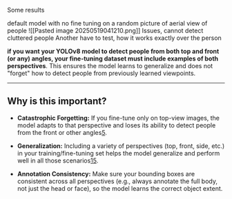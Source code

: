 
Some results 

default model with no fine tuning on a random picture of aerial view of people 
![[Pasted image 20250519041210.png]]
Issues, cannot detect cluttered people
Another have to test, how it works exactly over the person




**if you want your YOLOv8 model to detect people from both top and front (or any) angles, your fine-tuning dataset must include examples of both perspectives**. This ensures the model learns to generalize and does not "forget" how to detect people from previously learned viewpoints.

---

## Why is this important?

- **Catastrophic Forgetting:** If you fine-tune only on top-view images, the model adapts to that perspective and loses its ability to detect people from the front or other angles[5](https://blog.roboflow.com/how-to-train-yolov8-on-a-custom-dataset/).
    
- **Generalization:** Including a variety of perspectives (top, front, side, etc.) in your training/fine-tuning set helps the model generalize and perform well in all those scenarios[1](https://github.com/J3lly-Been/YOLOv8-HumanDetection)[5](https://blog.roboflow.com/how-to-train-yolov8-on-a-custom-dataset/).
    
- **Annotation Consistency:** Make sure your bounding boxes are consistent across all perspectives (e.g., always annotate the full body, not just the head or face), so the model learns the correct object extent.
